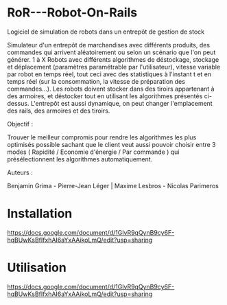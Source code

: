 RoR---Robot-On-Rails
====================

Logiciel de simulation de robots dans un entrepôt de gestion de stock

Simulateur d'un entrepôt de marchandises avec différents produits, des commandes qui arrivent aléatoirement ou selon un scénario que l'on peut générer. 1 à X Robots avec différents algorithmes de déstockage, stockage et déplacement (paramètres paramétrable par l'utilisateur), vitesse variable par robot en temps réel, tout ceci avec des statistiques à l'instant t et en temps réel (sur la consommation, la vitesse de préparation des commandes...). Les robots doivent stocker dans des tiroirs appartenant à des armoires, et déstocker tout en utilisant les algorithmes présentés ci-dessus.
L'entrepôt est aussi dynamique, on peut changer l'emplacement des rails, des armoires et des tiroirs.

Objectif : 

Trouver le meilleur compromis pour rendre les algorithmes les plus optimisés possible sachant que le client veut aussi pouvoir choisir entre 3 modes ( Rapidité / Economie d'énergie / Par commande ) qui présélectionnent les algorithmes automatiquement.

Auteurs :

Benjamin Grima - Pierre-Jean Léger |
Maxime Lesbros - Nicolas Parimeros

Installation
============

https://docs.google.com/document/d/1GlvR9qQynB9cy6F-hqBUwKsBfIfxhAI6aYxAAikoLmQ/edit?usp=sharing

Utilisation
===========

https://docs.google.com/document/d/1GlvR9qQynB9cy6F-hqBUwKsBfIfxhAI6aYxAAikoLmQ/edit?usp=sharing
